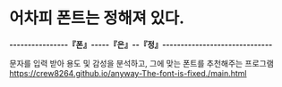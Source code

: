 # 어차피 폰트는 정해져 있다.
**----------------『폰』-----『은』--『정』------------------------------**




문자를 입력 받아 용도 및 감성을 분석하고, 그에 맞는 폰트를 추천해주는 프로그램
https://crew8264.github.io/anyway-The-font-is-fixed./main.html 
